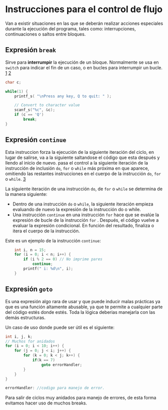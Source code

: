 # Instrucciones para el control de flujo

Van a existir situaciones en las que se deberán realizar acciones especiales durante la ejecución del programa, tales como: interrupciones, continuaciones o saltos entre bloques.

## Expresión **`break`**

Sirve para **interrumpir** la ejecución de un bloque. Normalmente se usa en `switch` para indicar el fin de un caso, o en bucles para interrumpir un bucle. [1] [2]

```c
char c;

while(1) {
    printf_s( "\nPress any key, Q to quit: " );

    // Convert to character value
    scanf_s("%c", &c);
    if (c == 'Q')
        break;
}
```

## Expresión **`continue`**

Esta instruccion forza la ejecución de la siguiente iteración del ciclo, en lugar de salirse, va a la siguiente saltandose el código que esta después y llendo al inicio de nuevo. pasa el control a la siguiente iteración de la instrucción de inclusión `do`, `for` o `while` más próxima en que aparece, omitiendo las restantes instrucciones en el cuerpo de la instrucción `do`, `for` o `while`. [3]

La siguiente iteración de una instrucción `do`, de `for` o `while` se determina de la manera siguiente:

- Dentro de una instrucción `do` o `while`, la siguiente iteración empieza evaluando de nuevo la expresión de la instrucción do o while.
- Una instrucción `continue` en una instrucción `for` hace que se evalúe la expresión de bucle de la instrucción `for` . Después, el código vuelve a evaluar la expresión condicional. En función del resultado, finaliza o itera el cuerpo de la instrucción.

Este es un ejemplo de la instrucción `continue`:

```c
    int i, n = 15;
    for (i = 0; i < n; i++) {
        if (i % 2 == 0) // No imprime pares
            continue;
        printf(" i: %d\n", i);
    }
```

## Expresión **`goto`**

Es una expresión algo rara de usar y que puede inducir malas prácticas ya que es una función altamente abusable, ya que te permite a cualquier parte del código estés donde estés. Toda la lógica deberias manejarla con las demás estructuras.

Un caso de uso donde puede ser útil es el siguiente:

```c
int i, j, k;
// Muchos for anidados
for (i = 0; i < 10; i++) {
    for (j = 0; j < i; j++) {
        for (k = 0; k < j; k++) {
            if(k == 7)
                goto errorHandler;
        }
    }
}

errorHandler: //codigo para manejo de error.
```

Para salir de ciclos muy anidados para manejo de errores, de esta forma evitamos hacer uso de muchos breaks.

<!-- Referencias -->

[1]: <https://learn.microsoft.com/es-es/cpp/c-language/break-statement-c?view=msvc-170> "break C"
[2]: <https://www.ibm.com/docs/es/debug-for-zos/16.0?topic=commands-break-command-c-c> "Comando break"
[3]: <https://learn.microsoft.com/es-es/cpp/c-language/continue-statement-c?view=msvc-170> "Continue"
